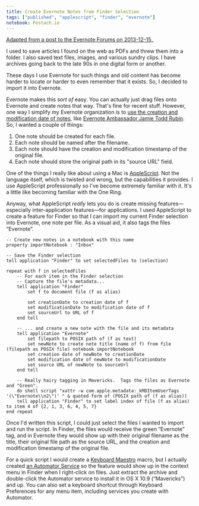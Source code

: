 ```yaml
---
title: Create Evernote Notes from Finder Selection
tags: ["published", "applescript", "finder", "evernote"]
notebook: Postach.io
---
```


[Adapted from a post to the Evernote Forums on 2013-12-15](https://discussion.evernote.com/topic/49309-create-evernote-notes-from-finder-selection/)_

I used to save articles I found on the web as PDFs and threw them into a folder. I also saved text files, images, and various sundry clips. I have archives going back to the late 90s in one digital form or another.

These days I use Evernote for such things and old content has become harder to locate or harder to even remember that it exists. So, I decided to import it into Evernote.

Evernote makes this *sort of* easy. You can actually just drag files onto Evernote and create notes that way. That's fine for recent stuff. However, one way I simplify my Evernote organization is to [use the creation and modification date of notes](http://www.jamierubin.net/2013/01/29/going-paperless-a-closer-look-at-how-i-organize-my-notes-in-evernote/), like [Evernote Ambassador Jamie Todd Rubin](http://www.jamierubin.net/going-paperless/). So, I wanted a couple of things:

  1. One note should be created for each file.
  2. Each note should be named after the filename.
  3. Each note should have the creation and modification timestamp of the original file.
  4. Each note should store the original path in its "source URL" field.

One of the things I really like about using a Mac is [AppleScript](https://developer.apple.com/library/mac/documentation/AppleScript/Conceptual/AppleScriptLangGuide/AppleScriptLanguageGuide.pdf). Not the language itself, which is twisted and wrong, but the capabilities it provides. I use AppleScript professionally so I've become extremely familiar with it. It's a little like becoming familiar with the One Ring.

Anyway, what AppleScript *really* lets you do is create missing features—especially inter-application features—for applications. I used AppleScript to create a feature for Finder so that I can import my current Finder selection into Evernote, one note per file. As a visual aid, it also tags the files “Evernote”.
    
```AppleScript
-- Create new notes in a notebook with this name
property importNotebook : "Inbox"

-- Save the Finder selection
tell application "Finder" to set selectedFiles to (selection)

repeat with f in selectedFiles
    -- For each item in the Finder selection
    -- Capture the file's metadata...
    tell application "Finder"
        set f to document file (f as alias)

        set creationDate to creation date of f
        set modificationDate to modification date of f
        set sourceUrl to URL of f
    end tell

    -- ... and create a new note with the file and its metadata
    tell application "Evernote"
        set filepath to POSIX path of (f as text)
        set newNote to create note title (name of f) from file (filepath as POSIX file) notebook importNotebook
        set creation date of newNote to creationDate
        set modification date of newNote to modificationDate
        set source URL of newNote to sourceUrl
    end tell

    -- Really hairy tagging in Mavericks.  Tags the files as Evernote and "Green".
    do shell script "xattr -w com.apple.metadata:_kMDItemUserTags '(\"Evernote\\n2\")' " & quoted form of (POSIX path of (f as alias))
    tell application "Finder" to set label index of file (f as alias) to item 4 of {2, 1, 3, 6, 4, 5, 7}
end repeat
```
    

Once I'd written this script, I could just select the files I wanted to import and run the script. In Finder, the files would receive the green “Evernote” tag, and in Evernote they would show up with their original filename as the title, their original file path as the source URL, and the creation and modification timestamp of the original file.

For a quick script I would create a [Keyboard Maestro](http://www.keyboardmaestro.com/) macro, but I actually created [an Automator Service](https://dl.dropboxusercontent.com/u/10516852/Add%20to%20Evernote%20with%20file%20date.zip) so the feature would show up in the context menu in Finder when I right-click on files. Just extract the archive and double-click the Automator service to install it in OS X 10.9 (“Mavericks”) and up. You can also set a keyboard shortcut through Keyboard Preferences for any menu item, including services you create with Automator.

